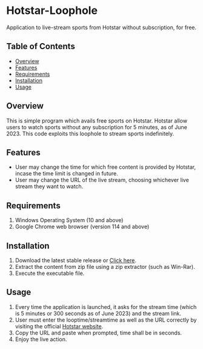 # Hotstar-Loophole

Application to live-stream sports from Hotstar without subscription, for free.

## Table of Contents

- [Overview](#overview)
- [Features](#features)
- [Requirements](#requirements)
- [Installation](#installation)
- [Usage](#usage)

## Overview

This is simple program which avails free sports on Hotstar. Hotstar allow users to watch sports without any subscription for 5 minutes, as of June 2023. This code exploits this loophole to stream sports indefinitely.

## Features

- User may change the time for which free content is provided by Hotstar, incase the time limit is changed in future.
- User may change the URL of the live stream, choosing whichever live stream they want to watch.

## Requirements

1. Windows Operating System (10 and above)
2. Google Chrome web browser (version 114 and above)

## Installation

1. Download the latest stable release or [Click here](https://github.com/Teerath-Agarwal/Hotstar-Loophole/releases/download/v1.0.0/hotstar_loophole.zip).
2. Extract the content from zip file using a zip extractor (such as Win-Rar).
3. Execute the executable file.

## Usage

1. Every time the application is launched, it asks for the stream time (which is 5 minutes or 300 seconds as of June 2023) and the stream link.
2. User must enter the looptime/streamtime as well as the URL correctly by visiting the official [Hotstar website](https://www.hotstar.com/in/).
3. Copy the URL and paste when prompted, time shall be in seconds.
4. Enjoy the live action.